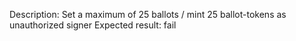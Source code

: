 Description: Set a maximum of 25 ballots / mint 25 ballot-tokens as unauthorized signer
Expected result: fail